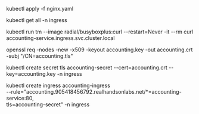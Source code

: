 kubectl apply -f nginx.yaml

kubectl get all -n ingress

kubectl run tm --image radial/busyboxplus:curl --restart=Never -it --rm curl accounting-service.ingress.svc.cluster.local

openssl req -nodes -new -x509 -keyout accounting.key -out accounting.crt -subj "/CN=accounting.tls"

kubectl create secret tls accounting-secret --cert=accounting.crt --key=accounting.key -n ingress

kubectl create ingress accounting-ingress \
--rule="accounting.905418456792.realhandsonlabs.net/*=accounting-service:80, \
tls=accounting-secret" -n ingress